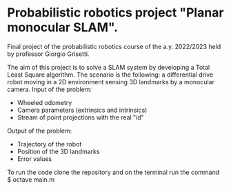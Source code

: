 # Probabilistic robotics project "Planar monocular SLAM".
Final project of the probabilistic robotics course of the a.y. 2022/2023 held by professor Giorgio Grisetti. 

The aim of this project is to solve a SLAM system by developing a Total Least Square algorithm. The scenario is the following: a differential drive robot moving in a 2D environment sensing 3D landmarks by a monocular camera.
Input of the problem:
 - Wheeled odometry
 - Camera parameters (extrinsics and intrinsics)
 - Stream of point projections with the real "id"

Output of the problem:
 - Trajectory of the robot
 - Position of the 3D landmarks
 - Error values
 
 To run the code clone the repository and on the terminal run the command $ octave main.m
